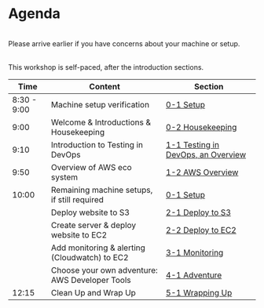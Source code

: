 # Agenda

</br>
Please arrive earlier if you have concerns about your machine or setup.
</br></br>

This workshop is self-paced, after the introduction sections.

| Time  | Content  | Section |
| ------------- |-------------| -------------|
| 8:30 - 9:00 | Machine setup verification |[0-1 Setup](0-1-Setup.md)|
| 9:00 | Welcome & Introductions & Housekeeping | [0-2 Housekeeping](0-2-housekeeping.md)|
| 9:10  | Introduction to Testing in DevOps |[1-1 Testing in DevOps, an Overview](1-1-TestingInDevOps.md)|
| 9:50 | Overview of AWS eco system | [1-2 AWS Overview](1-2-awsoverview.md) |
| 10:00 | Remaining machine setups, if still required |[0-1 Setup](0-1-Setup.md)|
|  | Deploy website to S3  | [2-1 Deploy to S3](2-1-DeployToS3.md)|
|  | Create server & deploy website to EC2 | [2-2 Deploy to EC2](2-2-DeployEC2Template.md)|
|  | Add monitoring & alerting (Cloudwatch) to EC2 | [3-1 Monitoring](3-1-Monitoring.md)|
|  | Choose your own adventure: AWS Developer Tools | [4-1 Adventure](4-1-Adventure.md)|
| 12:15 | Clean Up and Wrap Up | [5-1 Wrapping Up](5-1-WrappingUp.md)|
